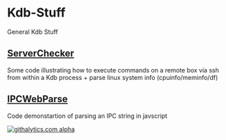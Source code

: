 Kdb-Stuff
=========

General Kdb Stuff

## [ServerChecker](/ServerChecker)
Some code illustrating how to execute commands on a remote box via ssh from within a Kdb process + parse linux system info (cpuinfo/meminfo/df)

## [IPCWebParse](/IPCWebParse)
Code demonstartion of parsing an IPC string in javscript

[![githalytics.com alpha](https://cruel-carlota.pagodabox.com/b945ae4ae9291cd7ff393e0add8386b0 "githalytics.com")](http://githalytics.com/MdSalih/Kdb-Stuff)
